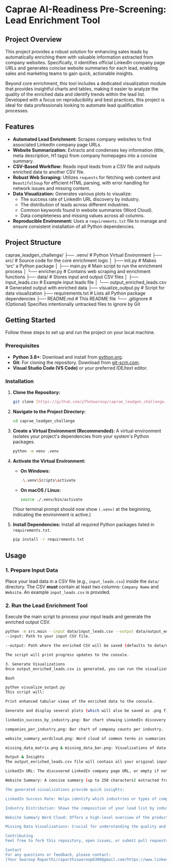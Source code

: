 # Caprae AI-Readiness Pre-Screening: Lead Enrichment Tool

## Project Overview

This project provides a robust solution for enhancing sales leads by automatically enriching them with valuable information extracted from company websites. Specifically, it identifies official LinkedIn company page URLs and generates concise website summaries for each lead, enabling sales and marketing teams to gain quick, actionable insights.

Beyond core enrichment, this tool includes a dedicated visualization module that provides insightful charts and tables, making it easier to analyze the quality of the enriched data and identify trends within the lead list. Developed with a focus on reproducibility and best practices, this project is ideal for data professionals looking to automate lead qualification processes.

## Features

* **Automated Lead Enrichment:** Scrapes company websites to find associated LinkedIn company page URLs.
* **Website Summarization:** Extracts and condenses key information (title, meta description, H1 tags) from company homepages into a concise summary.
* **CSV-Based Workflow:** Reads input leads from a CSV file and outputs enriched data to another CSV file.
* **Robust Web Scraping:** Utilizes `requests` for fetching web content and `BeautifulSoup` for efficient HTML parsing, with error handling for network issues and missing content.
* **Data Visualization:** Generates various plots to visualize:
    * The success rate of LinkedIn URL discovery by industry.
    * The distribution of leads across different industries.
    * Common keywords found in website summaries (Word Cloud).
    * Data completeness and missing values across all columns.
* **Reproducible Environment:** Uses a `requirements.txt` file to manage and ensure consistent installation of all Python dependencies.

## Project Structure

caprae_leadgen_challenge/
├── .venv/                         # Python Virtual Environment
├── src/                           # Source code for the core enrichment logic
│   ├── init.py                # Makes 'src' a Python package
│   ├── main.py                    # Main script to run the enrichment process
│   └── enricher.py                # Contains web scraping and enrichment functions
├── data/                          # Stores input and output CSV files
│   ├── input_leads.csv            # Example input leads file
│   └── output_enriched_leads.csv  # Generated output with enriched data
├── visualize_output.py            # Script for data visualization
├── requirements.txt               # Lists all Python package dependencies
├── README.md                      # This README file
└── .gitignore                     # (Optional) Specifies intentionally untracked files to ignore by Git


## Getting Started

Follow these steps to set up and run the project on your local machine.

### Prerequisites

* **Python 3.8+**: Download and install from [python.org](https://www.python.org/downloads/).
* **Git**: For cloning the repository. Download from [git-scm.com](https://git-scm.com/downloads).
* **Visual Studio Code (VS Code)** or your preferred IDE/text editor.

### Installation

1.  **Clone the Repository:**
    ```bash
    git clone [https://github.com/yTheSwaroop/caprae_leadgen_challenge.git](https://github.com/TheSwaroop/caprae_leadgen_challenge.git)
    ```
2.  **Navigate to the Project Directory:**
    ```bash
    cd caprae_leadgen_challenge
    ```
3.  **Create a Virtual Environment (Recommended):**
    A virtual environment isolates your project's dependencies from your system's Python packages.
    ```bash
    python -m venv .venv
    ```
4.  **Activate the Virtual Environment:**
    * **On Windows:**
        ```bash
        .\.venv\Scripts\activate
        ```
    * **On macOS / Linux:**
        ```bash
        source ./.venv/bin/activate
        ```
    (Your terminal prompt should now show `(.venv)` at the beginning, indicating the environment is active.)

5.  **Install Dependencies:**
    Install all required Python packages listed in `requirements.txt`.
    ```bash
    pip install -r requirements.txt
    ```

## Usage

### 1. Prepare Input Data

Place your lead data in a CSV file (e.g., `input_leads.csv`) inside the `data/` directory. The CSV **must** contain at least two columns: `Company Name` and `Website`. An example `input_leads.csv` is provided.

### 2. Run the Lead Enrichment Tool

Execute the main script to process your input leads and generate the enriched output CSV.

```bash
python -m src.main --input data/input_leads.csv --output data/output_enriched_leads.csv
--input: Path to your input CSV file.

--output: Path where the enriched CSV will be saved (defaults to data/output_enriched_leads.csv).

The script will print progress updates to the console.

3. Generate Visualizations
Once output_enriched_leads.csv is generated, you can run the visualization script to get insights.

Bash

python visualize_output.py
This script will:

Print enhanced tabular views of the enriched data to the console.

Generate and display several plots (which will also be saved as .png files in the project root):

linkedin_success_by_industry.png: Bar chart showing LinkedIn discovery rates.

companies_per_industry.png: Bar chart of company counts per industry.

website_summary_wordcloud.png: Word cloud of common terms in summaries.

missing_data_matrix.png & missing_data_bar.png: Visualizations of data completeness.

Output & Insights
The output_enriched_leads.csv file will contain all your original input columns, plus two new columns:

LinkedIn URL: The discovered LinkedIn company page URL, or empty if not found.

Website Summary: A concise summary (up to 250 characters) extracted from the company's homepage.

The generated visualizations provide quick insights:

LinkedIn Success Rate: Helps identify which industries or types of companies are more likely to have discoverable LinkedIn profiles.

Industry Distribution: Shows the composition of your lead list by industry.

Website Summary Word Cloud: Offers a high-level overview of the products, services, or themes prevalent across your lead companies based on their homepage content.

Missing Data Visualizations: Crucial for understanding the quality and completeness of your enriched data, indicating where the tool was unable to find specific information.

Contributing
Feel free to fork this repository, open issues, or submit pull requests. Suggestions for improvements and new features are welcome!

Contact
For any questions or feedback, please contact:
[Your Swaroop Raparthi/raparthiswaroop6300@gmail.com/https://www.linkedin.com/in/raparthi-swaroop-342405358/] 

